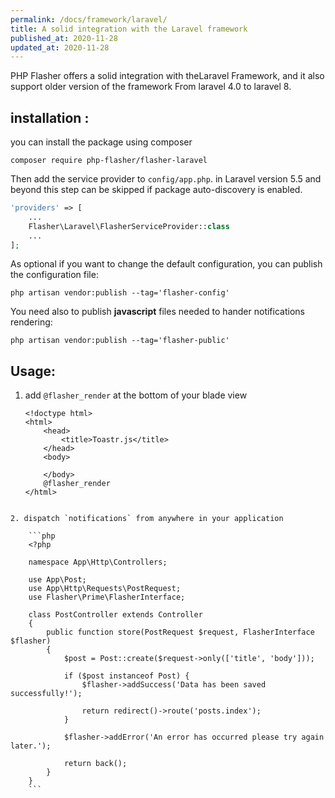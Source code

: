 ```yaml
---
permalink: /docs/framework/laravel/
title: A solid integration with the Laravel framework
published_at: 2020-11-28
updated_at: 2020-11-28
---
```


PHP Flasher offers a solid integration with theLaravel Framework, and it also support older version of the framework
From laravel 4.0 to laravel 8.

## installation : 

you can install the package using composer

<pre class="snippet"><code>composer require php-flasher/flasher-laravel</code></pre>

Then add the service provider to `config/app.php`. in Laravel version 5.5 and beyond  this step can be skipped if package auto-discovery is enabled.

```php
'providers' => [
    ...
    Flasher\Laravel\FlasherServiceProvider::class
    ...
];
```

As optional if you want to change the default configuration, you can publish the configuration file:

<pre class="snippet"><code>php artisan vendor:publish --tag='flasher-config'</code></pre>

You need also to publish **javascript** files needed to hander notifications rendering:

<pre class="snippet"><code>php artisan vendor:publish --tag='flasher-public'</code></pre>

## Usage:
 
1. add  `@flasher_render` at the bottom of your blade view

    ```twig
    <!doctype html>
    <html>
        <head>
            <title>Toastr.js</title>
        </head>
        <body>
            
        </body>
        @flasher_render
    </html>
```

2. dispatch `notifications` from anywhere in your application

    ```php 
    <?php
    
    namespace App\Http\Controllers;
    
    use App\Post;
    use App\Http\Requests\PostRequest;
    use Flasher\Prime\FlasherInterface;
    
    class PostController extends Controller
    {
        public function store(PostRequest $request, FlasherInterface $flasher)
        {
            $post = Post::create($request->only(['title', 'body']));
    
            if ($post instanceof Post) {
                $flasher->addSuccess('Data has been saved successfully!');
    
                return redirect()->route('posts.index');
            }
    
            $flasher->addError('An error has occurred please try again later.');
    
            return back();
        }
    }
    ```

